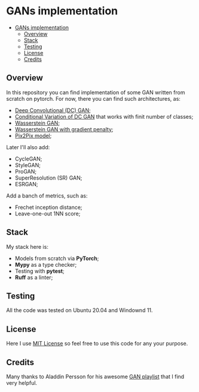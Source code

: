 # GANs implementation

- [GANs implementation](#gans-implementation)
  - [Overview](#overview)
  - [Stack](#stack)
  - [Testing](#testing)
  - [License](#license)
  - [Credits](#credits)

## Overview

In this repository you can find implementation of some GAN written from scratch on pytorch.
For now, there you can find such architectures, as:
* [Deep Convolutional (DC) GAN](./src/DCGAN/);
* [Conditional Variation of DC GAN](./src/Conditional_GAN/) that works with finit number of classes;
* [Wasserstein GAN](./src/WGAN/);
* [Wasserstein GAN with gradient penalty](./src/WGAN_GP/);
* [Pix2Pix model](./src/Pix2Pix/);


Later I'll also add:
* CycleGAN;
* StyleGAN;
* ProGAN;
* SuperResolution (SR) GAN;
* ESRGAN;

Add a banch of metrics, such as:
* Frechet inception distance;
* Leave-one-out 1NN score;

## Stack

My stack here is:
* Models from scratch via **PyTorch**;
* **Mypy** as a type checker;
* Testing with **pytest**;
* **Ruff** as a linter;

## Testing

All the code was tested on Ubuntu 20.04 and Windownd 11.

## License

Here I use [MIT License](./LICENSE) so feel free to use this code for any your purpose.

## Credits

Many thanks to Aladdin Persson for his awesome [GAN playlist](https://www.youtube.com/playlist?list=PLhhyoLH6IjfwIp8bZnzX8QR30TRcHO8Va) that I find very helpful.